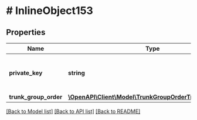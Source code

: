 # # InlineObject153

## Properties

Name | Type | Description | Notes
------------ | ------------- | ------------- | -------------
**private_key** | **string** | API key required to validate your application |
**trunk_group_order** | [**\OpenAPI\Client\Model\TrunkGroupOrderTrunkGroupOrder**](TrunkGroupOrderTrunkGroupOrder.md) |  |

[[Back to Model list]](../../README.md#models) [[Back to API list]](../../README.md#endpoints) [[Back to README]](../../README.md)
